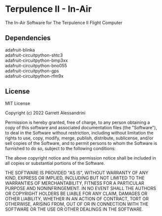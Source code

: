 
# Terpulence II - In-Air

The In-Air Software for The Terpulence II Flight Computer


## Dependencies

adafruit-blinka  
adafruit-circuitpython-shtc3  
adafruit-circuitpython-bmp3xx  
adafruit-circuitpython-bno055  
adafruit-circuitpython-gps  
adafruit-circuitpython-rfm9x
## License

MIT License

Copyright (c) 2022 Garrett Alessandrini

Permission is hereby granted, free of charge, to any person obtaining a copy
of this software and associated documentation files (the "Software"), to deal
in the Software without restriction, including without limitation the rights
to use, copy, modify, merge, publish, distribute, sublicense, and/or sell
copies of the Software, and to permit persons to whom the Software is
furnished to do so, subject to the following conditions:

The above copyright notice and this permission notice shall be included in all
copies or substantial portions of the Software.

THE SOFTWARE IS PROVIDED "AS IS", WITHOUT WARRANTY OF ANY KIND, EXPRESS OR
IMPLIED, INCLUDING BUT NOT LIMITED TO THE WARRANTIES OF MERCHANTABILITY,
FITNESS FOR A PARTICULAR PURPOSE AND NONINFRINGEMENT. IN NO EVENT SHALL THE
AUTHORS OR COPYRIGHT HOLDERS BE LIABLE FOR ANY CLAIM, DAMAGES OR OTHER
LIABILITY, WHETHER IN AN ACTION OF CONTRACT, TORT OR OTHERWISE, ARISING FROM,
OUT OF OR IN CONNECTION WITH THE SOFTWARE OR THE USE OR OTHER DEALINGS IN THE
SOFTWARE.